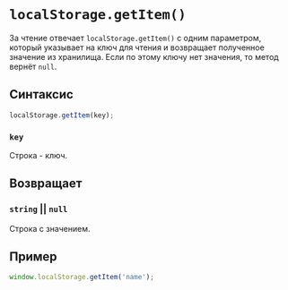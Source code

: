 # `localStorage.getItem()`

За чтение отвечает `localStorage.getItem()` c одним параметром, который указывает на ключ для чтения и возвращает полученное значение из хранилища. Если по этому ключу нет значения, то метод вернёт `null`.

## Синтаксис

```js
localStorage.getItem(key);
```

### `key`

Строка - ключ.

## Возвращает

### `string` || `null`

Строка с значением.

## Пример

```js
window.localStorage.getItem('name');
```
